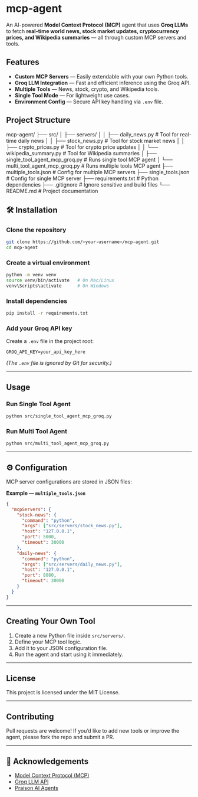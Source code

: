 # mcp-agent
An AI-powered **Model Context Protocol (MCP)** agent that uses **Groq LLMs** to fetch **real-time world news, stock market updates, cryptocurrency prices, and Wikipedia summaries** — all through custom MCP servers and tools.



##  Features

- **Custom MCP Servers** — Easily extendable with your own Python tools.
- **Groq LLM Integration** — Fast and efficient inference using the Groq API.
- **Multiple Tools** — News, stock, crypto, and Wikipedia tools.
- **Single Tool Mode** — For lightweight use cases.
- **Environment Config** — Secure API key handling via `.env` file.



##  Project Structure


mcp-agent/
├── src/
│   ├── servers/
│   │   ├── daily\_news.py          # Tool for real-time daily news
│   │   ├── stock\_news.py          # Tool for stock market news
│   │   ├── crypto\_prices.py       # Tool for crypto price updates
│   │   └── wikipedia\_summary.py   # Tool for Wikipedia summaries
│   ├── single\_tool\_agent\_mcp\_groq.py   # Runs single tool MCP agent
│   └── multi\_tool\_agent\_mcp\_groq.py    # Runs multiple tools MCP agent
├── multiple\_tools.json             # Config for multiple MCP servers
├── single\_tools.json               # Config for single MCP server
├── requirements.txt                # Python dependencies
├── .gitignore                      # Ignore sensitive and build files
└── README.md                       # Project documentation


## 🛠️ Installation

### Clone the repository
```bash
git clone https://github.com/<your-username>/mcp-agent.git
cd mcp-agent
````

### Create a virtual environment

```bash
python -m venv venv
source venv/bin/activate   # On Mac/Linux
venv\Scripts\activate      # On Windows
```

### Install dependencies

```bash
pip install -r requirements.txt
```

### Add your Groq API key

Create a `.env` file in the project root:

```
GROQ_API_KEY=your_api_key_here
```

*(The `.env` file is ignored by Git for security.)*

---

## Usage

### Run Single Tool Agent

```bash
python src/single_tool_agent_mcp_groq.py
```

### Run Multi Tool Agent

```bash
python src/multi_tool_agent_mcp_groq.py
```

---

## ⚙️ Configuration

MCP server configurations are stored in JSON files:

**Example — `multiple_tools.json`**

```json
{
  "mcpServers": {
    "stock-news": {
      "command": "python",
      "args": ["src/servers/stock_news.py"],
      "host": "127.0.0.1",
      "port": 5000,
      "timeout": 30000
    },
    "daily-news": {
      "command": "python",
      "args": ["src/servers/daily_news.py"],
      "host": "127.0.0.1",
      "port": 8080,
      "timeout": 30000
    }
  }
}
```

---

## Creating Your Own Tool

1. Create a new Python file inside `src/servers/`.
2. Define your MCP tool logic.
3. Add it to your JSON configuration file.
4. Run the agent and start using it immediately.

---

## License

This project is licensed under the MIT License.

---

## Contributing

Pull requests are welcome!
If you’d like to add new tools or improve the agent, please fork the repo and submit a PR.

---

## 🌟 Acknowledgements

* [Model Context Protocol (MCP)](https://modelcontextprotocol.io)
* [Groq LLM API](https://groq.com)
* [Praison AI Agents](https://pypi.org/project/praisonaiagents/)

